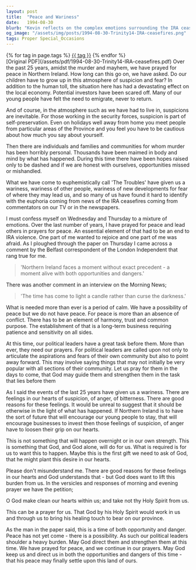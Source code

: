 ```yaml
---
layout: post
title:  "Peace and Wariness"
date:   1994-08-30
blurb: "Kevin reflects on the complex emotions surrounding the IRA ceasefires, acknowledging the wariness and suspicion that years of conflict have instilled in the people of Northern Ireland. He emphasizes the need for patience, trust, and a common purpose to establish true peace beyond the absence of conflict. Kevin encourages prayer for political leaders and a collective desire for healing, urging the community to seek God's help in overcoming bitterness and anger."
og_image: "/assets/img/posts/1994-08-30-Trinity14-IRA-ceasefires.png"
tags: Proper Special_Occasions
---    
```

<div class="tag-pills">
    {% for tag in page.tags %}
    <a href="{{ site.baseurl }}/tag/{{ tag | slugify }}" class="tag-pill">{{ tag }}</a>
    {% endfor %}
</div>
[Original PDF](/assets/pdf/1994-08-30-Trinity14-IRA-ceasefires.pdf)
Over the past 25 years, amidst the murder and mayhem, we have prayed for peace in Northern Ireland. How long can this go on, we have asked. Do our children have to grow up in this atmosphere of suspicion and fear? In addition to the human toll, the situation here has had a devastating effect on the local economy. Potential investors have been scared off. Many of our young people have felt the need to emigrate, never to return.

And of course, in the atmosphere such as we have had to live in, suspicions are inevitable. For those working in the security forces, suspicion is part of self-preservation. Even on holidays well away from home you meet people from particular areas of the Province and you feel you have to be cautious about how much you say about yourself.

Then there are individuals and families and communities for whom murder has been horribly personal. Thousands have been maimed in body and mind by what has happened. During this time there have been hopes raised only to be dashed and if we are honest with ourselves, opportunities missed or mishandled.

What we have come to euphemistically call 'The Troubles' have given us a wariness, wariness of other people, wariness of new developments for fear of where they may lead us, and so many of us have found it hard to identify with the euphoria coming from news of the IRA ceasefires coming from commentators on our TV or in the newspapers.

I must confess myself on Wednesday and Thursday to a mixture of emotions. Over the last number of years, I have prayed for peace and lead others in prayers for peace. An essential element of that had to be an end to IRA violence. One part of me wanted to rejoice and one part of me was afraid. As I ploughed through the paper on Thursday I came across a comment by the Belfast correspondent of the London Independent that rang true for me.

> 'Northern Ireland faces a moment without exact precedent - a moment alive with both opportunities and dangers.'

There was another comment in an interview on the Morning News;

> 'The time has come to light a candle rather than curse the darkness.'

What is needed more than ever is a period of calm. We have a possibility of peace but we do not have peace. For peace is more than an absence of conflict. There has to be an element of harmony, trust and common purpose. The establishment of that is a long-term business requiring patience and sensitivity on all sides.

At this time, our political leaders have a great task before them. More than ever, they need our prayers. For political leaders are called upon not only to articulate the aspirations and fears of their own community but also to point away forward. This may involve saying things that may not initially be very popular with all sections of their community. Let us pray for them in the days to come, that God may guide them and strengthen them in the task that lies before them

As I said the events of the last 25 years have given us a wariness. There are feelings in our hearts of suspicion, of anger, of bitterness. There are good reasons for these feelings. It would be unreal to suggest that it should be otherwise in the light of what has happened. If Northern Ireland is to have the sort of future that will encourage our young people to stay, that will encourage businesses to invest then those feelings of suspicion, of anger have to loosen their grip on our hearts.

This is not something that will happen overnight or in our own strength. This is something that God, and God alone, will do for us. What is required is for us to want this to happen. Maybe this is the first gift we need to ask of God, that he might plant this desire in our hearts.

Please don't misunderstand me. There are good reasons for these feelings in our hearts and God understands that - but God does want to lift this burden from us. In the versicles and responses of morning and evening prayer we have the petition;

O God make clean our hearts within us;
and take not thy Holy Spirit from us.

This can be a prayer for us. That God by his Holy Spirit would work in us and through us to bring his healing touch to bear on our province.

As the man in the paper said, this is a time of both opportunity and danger. Peace has not yet come - there is a possibility. As such our political leaders shoulder a heavy burden. May God direct them and strengthen them at this time. We have prayed for peace, and we continue in our prayers. May God keep us and direct us in both the opportunities and dangers of this time - that his peace may finally settle upon this land of ours.
